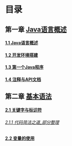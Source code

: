# 目录

## 第一章 [Java语言概述](https://github.com/minboo/Java/blob/main/Chapter_1)

   #### [1.1 Java语言概述](https://github.com/minboo/Java/blob/main/Chapter_1/1.Java%E8%AF%AD%E8%A8%80%E6%A6%82%E8%BF%B0.md)
   
   #### [1.2 开发环境搭建](https://github.com/minboo/Java/blob/main/Chapter_1/2.开发环境搭建.md)
   #### [1.3 第一个Java程序](https://github.com/minboo/Java/blob/main/Chapter_1/3.第一个Java程序.md)
   #### [1.4 注释与API文档](https://github.com/minboo/Java/blob/main/Chapter_1/4.注释与API文档.md)
## 第二章 [基本语法](https://github.com/minboo/Java/blob/main/Chapter2)
   #### [2.1 关键字与标识符](https://github.com/minboo/Java/blob/main/Chapter2/1.关键字与标识符.md)
     
   ###### [2.1.1 代码简洁之道_部分整理](https://github.com/minboo/Java/blob/main/Chapter2/1.1代码简洁之道_部分整理.md)
   
   #### [2.2 变量的使用](https://github.com/minboo/Java/blob/main/Chapter2/2.变量的使用.md)
   

